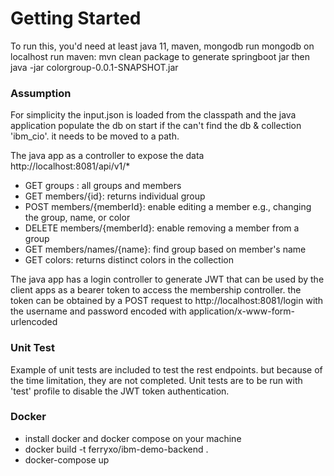 # Getting Started
To run this, you'd need at least java 11, maven, mongodb
run mongodb on localhost
run maven: mvn clean package to generate springboot jar
then java -jar colorgroup-0.0.1-SNAPSHOT.jar

### Assumption
For simplicity the input.json is loaded from the classpath and the java application populate the db on start if the can't find the db & collection 'ibm_cio'.
it needs to be moved to a path.

The java app as a controller to expose the data http://localhost:8081/api/v1/*
* GET groups : all groups and members
* GET members/{id}: returns individual group
* POST members/{memberId}: enable editing a member e.g., changing the group, name, or color
* DELETE members/{memberId}: enable removing a member from a group
* GET members/names/{name}: find group based on member's name
* GET colors: returns distinct colors in the collection

The java app has a login controller to generate JWT that can be used by the client apps as a bearer token to access the membership controller.
the token can be obtained by a POST request to http://localhost:8081/login with the username and password encoded with application/x-www-form-urlencoded

### Unit Test
Example of unit tests are included to test the rest endpoints. but because of the time limitation, they are not completed.
Unit tests are to be run with 'test' profile to disable the JWT token authentication. 

### Docker
* install docker and docker compose on your machine
* docker build -t ferryxo/ibm-demo-backend .
* docker-compose up
 



